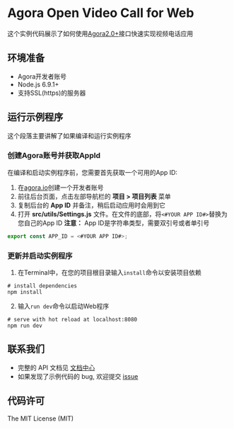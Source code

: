 # Agora Open Video Call for Web

这个实例代码展示了如何使用[Agora2.0+](https://docs.agora.io/en/2.2/product/Voice/API%20Reference/communication_web_audio#voice-call-api)接口快速实现视频电话应用

## 环境准备

- Agora开发者账号
- Node.js 6.9.1+
- 支持SSL(https)的服务器

## 运行示例程序

这个段落主要讲解了如果编译和运行实例程序

### 创建Agora账号并获取AppId

在编译和启动实例程序前，您需要首先获取一个可用的App ID:
1. 在[agora.io](https://dashboard.agora.io/signin/)创建一个开发者账号
2. 前往后台页面，点击左部导航栏的 **项目 > 项目列表** 菜单
3. 复制后台的 **App ID** 并备注，稍后启动应用时会用到它
4. 打开 **src/utils/Settings.js** 文件。在文件的底部，将`<#YOUR APP ID#>`替换为您自己的App ID
**注意：** App ID是字符串类型，需要双引号或者单引号
```javascript
export const APP_ID = <#YOUR APP ID#>;
```

### 更新并启动实例程序

1. 在Terminal中，在您的项目根目录输入`install`命令以安装项目依赖
```shell
# install dependencies
npm install
```
2. 输入`run dev`命令以启动Web程序
```shell
# serve with hot reload at localhost:8080
npm run dev
```

## 联系我们

- 完整的 API 文档见 [文档中心](https://docs.agora.io/en/)
- 如果发现了示例代码的 bug, 欢迎提交 [issue](https://github.com/AgoraIO/Basic-Video-Call/issues)

## 代码许可

The MIT License (MIT)
